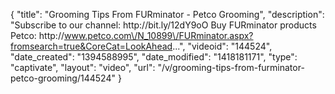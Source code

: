 {
    "title": "Grooming Tips From FURminator - Petco Grooming",
    "description": "Subscribe to our channel: http:\/\/bit.ly\/12dY9oO Buy FURminator products Petco: http:\/\/www.petco.com\/N_10899\/FURminator.aspx?fromsearch=true&CoreCat=LookAhead...",
    "videoid": "144524",
    "date_created": "1394588995",
    "date_modified": "1418181171",
    "type": "captivate",
    "layout": "video",
    "url": "\/v\/grooming-tips-from-furminator-petco-grooming\/144524"
}